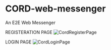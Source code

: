 # CORD-web-messenger
An E2E Web Messenger


REGISTERATION PAGE
![CordRegisterPage](https://user-images.githubusercontent.com/126486792/222652239-6f37ca1f-9e79-404b-94e2-60ba4ea660d2.png)




LOGIN PAGE
![CordLoginPage](https://user-images.githubusercontent.com/126486792/222652274-11b04a43-6701-4863-9a54-fe70534004d0.png)
